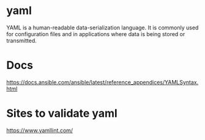 # yaml
 YAML is a human-readable data-serialization language. It is commonly used for configuration files and in applications where data is being stored or transmitted.

# Docs
https://docs.ansible.com/ansible/latest/reference_appendices/YAMLSyntax.html

# Sites to validate yaml
https://www.yamllint.com/